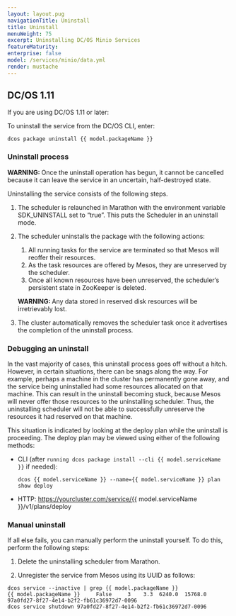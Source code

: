 ```yaml
---
layout: layout.pug
navigationTitle: Uninstall
title: Uninstall
menuWeight: 75
excerpt: Uninstalling DC/OS Minio Services
featureMaturity:
enterprise: false
model: /services/minio/data.yml
render: mustache
---
```


## DC/OS 1.11

If you are using DC/OS 1.11 or later:

To uninstall the service from the DC/OS CLI, enter: 
```
dcos package uninstall {{ model.packageName }}
```

### Uninstall process

<p class="message--warning"><strong>WARNING: </strong>Once the uninstall operation has begun, it cannot be cancelled because it can leave the service in an uncertain, half-destroyed state.</p>

Uninstalling the service consists of the following steps. 

1. The scheduler is relaunched in Marathon with the environment variable SDK_UNINSTALL set to “true”. This puts the Scheduler in an uninstall mode.

1. The scheduler uninstalls the package with the following actions:

   1. All running tasks for the service are terminated so that Mesos will reoffer their resources.
   1. As the task resources are offered by Mesos, they are unreserved by the scheduler.
   1. Once all known resources have been unreserved, the scheduler’s persistent state in ZooKeeper is deleted.

   <p class="message--warning"><strong>WARNING: </strong> Any data stored in reserved disk resources will be irretrievably lost.</p>

1. The cluster automatically removes the scheduler task once it advertises the completion of the uninstall process.



### Debugging an uninstall

In the vast majority of cases, this uninstall process goes off without a hitch. However, in certain situations, there can be snags along the way. For example, perhaps a machine in the cluster has permanently gone away, and the service being uninstalled had some resources allocated on that machine. This can result in the uninstall becoming stuck, because Mesos will never offer those resources to the uninstalling scheduler. Thus, the uninstalling scheduler will not be able to successfully unreserve the resources it had reserved on that machine.

This situation is indicated by looking at the deploy plan while the uninstall is proceeding. The deploy plan may be viewed using either of the following methods:

- CLI (after `running dcos package install --cli {{ model.serviceName }}` if needed): 
   ```
   dcos {{ model.serviceName }} --name={{ model.serviceName }} plan show deploy
   ```
   
- HTTP: https://yourcluster.com/service/{{ model.serviceName }}/v1/plans/deploy

### Manual uninstall    

If all else fails, you can manually perform the uninstall yourself. To do this, perform the following steps:

1. Delete the uninstalling scheduler from Marathon.

1. Unregister the service from Mesos using its UUID as follows:

```shell
dcos service --inactive | grep {{ model.packageName }}
{{ model.packageName }}     False     3    3.3  6240.0  15768.0  97a0fd27-8f27-4e14-b2f2-fb61c36972d7-0096
dcos service shutdown 97a0fd27-8f27-4e14-b2f2-fb61c36972d7-0096
```
